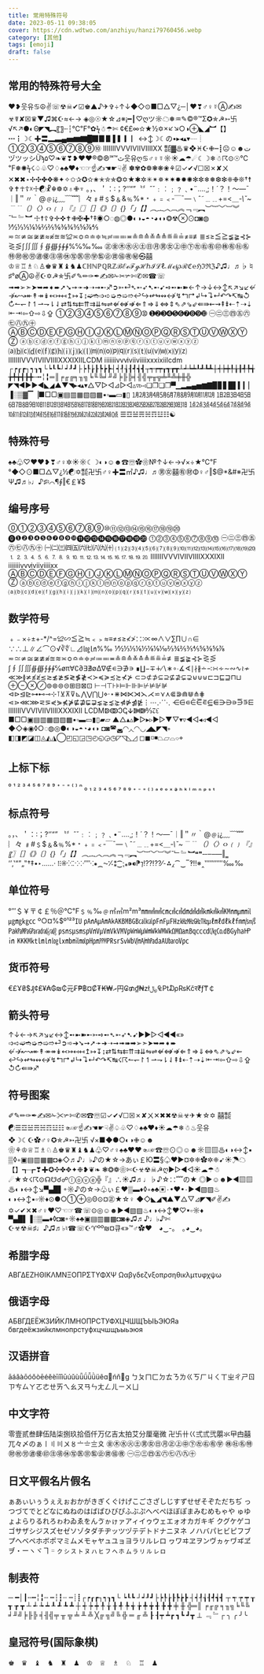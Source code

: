 ```yaml
---
title: 常用特殊符号
date: 2023-05-11 09:38:05
cover: https://cdn.wdtwo.com/anzhiyu/hanzi79760456.webp
category: [其他]
tags: [emoji]
draft: false
---
```

## 常用的特殊符号大全
<!--more-->

❤❥웃유♋☮✌☏☢☠✔☑♚▲♪✈✞÷↑↓◆◇⊙■□△▽¿─│♥❣♂♀☿Ⓐ✍✉☣☤✘☒♛▼♫⌘☪≈←→
◈◎☉★☆⊿※¡━┃♡ღツ☼☁❅♒✎©®™Σ✪✯☭➳卐√↖↗●◐Θ◤◥︻〖〗┄┆℃℉°✿ϟ☃☂✄
¢€£∞✫★½✡×↙↘○◑⊕◣◢︼【】┅┇☽☾✚〓▂▃▄▅▆▇█▉▊▋▌▍▎▏↔↕☽☾の•▸◂▴▾┈┊
①②③④⑤⑥⑦⑧⑨⑩
ⅠⅡⅢⅣⅤⅥⅦⅧⅨⅩ
㍿▓♨♛❖♓☪✙┉┋☹☺☻تヅツッシÜϡﭢ™℠℗©®♥❤❥❣❦❧♡۵웃유ღ♋♂♀☿☼☀☁☂☄☾☽❄☃☈⊙☉℃℉❅✺ϟ☇♤♧♡♢♠♣♥♦☜☞☝✍☚☛☟✌
✽✾✿❁❃❋❀⚘☑✓✔√☐☒✗✘ㄨ✕✖✖⋆✢✣✤✥❋✦✧✩✰✪✫✬✭✮✯❂✡★✱✲✳✴✵✶✷✸✹✺✻✼❄❅❆❇❈❉❊†☨✞✝☥☦☓☩☯☧☬☸✡♁✙♆
。，、＇：∶；?‘’“”〝〞ˆˇ﹕︰﹔﹖﹑•¨….¸;！´？！～—ˉ｜‖＂〃｀@﹫¡¿﹏﹋﹌︴々﹟#﹩$﹠&﹪%*﹡﹢﹦﹤‐￣¯―﹨ˆ˜﹍﹎+=<＿_-\ˇ~﹉﹊（）〈〉‹›﹛﹜『』〖〗［］《》〔〕{}「」【】︵︷︿︹︽_﹁﹃︻︶︸﹀︺︾ˉ﹂﹄︼
☩☨☦✞✛✜✝✙✠✚†‡◉○◌◍◎●◐◑◒◓◔◕◖◗❂☢⊗⊙◘◙◍
⅟½⅓⅕⅙⅛⅔⅖⅚⅜¾⅗⅝⅞⅘
≂≃≄≅≆≇≈≉≊≋≌≍≎≏≐≑≒≓≔≕≖≗≘≙≚≛≜≝≞≟≠≡≢≣≤≥≦≧≨≩⊰⊱⋛⋚∫∬∭∮∯∰∱∲∳%℅‰‱
㊣㊎㊍㊌㊋㊏㊐㊊㊚㊛㊤㊥㊦㊧㊨㊒㊞㊑㊒㊓㊔㊕㊖㊗㊘㊜㊝㊟㊠㊡㊢㊩㊪㊫㊬㊭㊮㊯㊰㊙㉿囍
♔♕♖♗♘♙♚♛♜♝♞♟ℂℍℕℙℚℝℤℬℰℯℱℊℋℎℐℒℓℳℴ℘ℛℭ℮ℌℑℜℨ♪♫♩♬♭♮♯°øⒶ☮✌☪✡☭✯卐✐✎✏✑✒✍✉✁✂✃✄✆✉☎☏
➟➡➢➣➤➥➦➧➨➚➘➙➛➜➝➞➸♐➲➳⏎➴➵➶➷➸➹➺➻➼➽←↑→↓↔↕↖↗↘↙↚↛↜↝↞↟↠↡↢↣↤↥↦↧↨➫➬➩➪➭➮➯➱↩↪↫↬↭↮↯↰↱↲↳↴↵↶↷↸↹↺↻↼↽↾↿⇀⇁⇂⇃⇄⇅⇆⇇⇈⇉⇊⇋⇌⇍⇎⇏⇐⇑⇒⇓⇔⇕⇖⇗⇘⇙⇚⇛⇜⇝⇞⇟⇠⇡⇢⇣⇤⇥⇦⇧⇨⇩⇪
➀➁➂➃➄➅➆➇➈➉
➊➋➌➍➎➏➐➑➒➓
㊀㊁㊂㊃㊄㊅㊆㊇㊈㊉
ⒶⒷⒸⒹⒺⒻⒼⒽⒾⒿⓀⓁⓂⓃⓄⓅⓆⓇⓈⓉⓊⓋⓌⓍⓎⓏ
ⓐⓑⓒⓓⓔⓕⓖⓗⓘⓙⓚⓛⓜⓝⓞⓟⓠⓡⓢⓣⓤⓥⓦⓧⓨⓩ
⒜⒝⒞⒟⒠⒡⒢⒣⒤⒥⒦⒧⒨⒩⒪⒫⒬⒭⒮⒯⒰⒱⒲⒳⒴⒵
ⅠⅡⅢⅣⅤⅥⅦⅧⅨⅩⅪⅫⅬⅭⅮⅯ
ⅰⅱⅲⅳⅴⅵⅶⅷⅸⅹⅺⅻⅼⅽⅾⅿ
┌┍┎┏┐┑┒┓└┕┖┗┘┙┚┛├┝┞┟┠┡┢┣┤┥┦┧┨┩┪┫┬┭┮┯┰┱┲┳┴┵┶┷┸┹┺┻┼┽┾┿╀╁╂╃╄╅╆╇╈╉╊╋╌╍╎╏═║╒╓╔╕╖╗╘╙╚╛╜╝╞╟╠╡╢╣╤╥╦╧╨╩╪╫╬
◤◥◄►▶◀◣◢▲▼◥▸◂▴▾△▽▷◁⊿▻◅▵▿▹◃❏❐❑❒▀▁▂▃▄▅▆▇▉▊▋█▌▍▎▏▐░▒▓▔▕■□▢▣▤▥▦▧▨▩▪▫▬▭▮▯
㋀㋁㋂㋃㋄㋅㋆㋇㋈㋉㋊㋋
㏠㏡㏢㏣㏤㏥㏦㏧㏨㏩㏪㏫㏬㏭㏮㏯㏰㏱㏲㏳㏴㏵㏶㏷㏸㏹㏺㏻㏼㏽㏾
㍙㍚㍛㍜㍝㍞㍟㍠㍡㍢㍣㍤㍥㍦㍧㍨㍩㍪㍫㍬㍭㍮㍯㍰㍘
☰☲☱☴☵☶☳☷☯

## 特殊符号

♠♣♧♡♥❤❥❣♂♀✲☀☼☾☽◐◑☺☻☎☏✿❀№↑↓←→√×÷★℃℉°◆◇⊙■□△▽¿½☯✡㍿卍卐♂♀✚〓㎡♪♫♩♬㊚㊛囍㊒㊖Φ♀♂‖$@*&#※卍卐Ψ♫♬♭♩♪♯♮⌒¶∮‖€￡¥$

## 编号序号

⓪①②③④⑤⑥⑦⑧⑨⑩⑪⑫⑬⑭⑮⑯⑰⑱⑲⑳
⓿❶❷❸❹❺❻❼❽❾❿⓫⓬⓭⓮⓯⓰⓱⓲⓳⓴
⓵⓶⓷⓸⓹⓺⓻⓼⓽⓾
㊀㊁㊂㊃㊄㊅㊆㊇㊈㊉
㈠㈡㈢㈣㈤㈥㈦㈧㈨㈩
⑴⑵⑶⑷⑸⑹⑺⑻⑼⑽⑾⑿⒀⒁⒂⒃⒄⒅⒆⒇
⒈⒉⒊⒋⒌⒍⒎⒏⒐⒑⒒⒓⒔⒕⒖⒗⒘⒙⒚⒛
ⅠⅡⅢⅣⅤⅥⅦⅧⅨⅩⅪⅫ
ⅰⅱⅲⅳⅴⅵⅶⅷⅸⅹ
ⒶⒷⒸⒹⒺⒻⒼⒽⒾⒿⓀⓁⓂⓃⓄⓅⓆⓇⓈⓉⓊⓋⓌⓍⓎⓏ
ⓐⓑⓒⓓⓔⓕⓖⓗⓘⓙⓚⓛⓜⓝⓞⓟⓠⓡⓢⓣⓤⓥⓦⓧⓨⓩ
⒜⒝⒞⒟⒠⒡⒢⒣⒤⒥⒦⒧⒨⒩⒪⒫⒬⒭⒮⒯⒰⒱⒲⒳⒴⒵

## 数学符号
﹢﹣×÷±+-*/^=≌∽≦≧≒﹤﹥≈≡≠≤≥≮≯∷∶∝∞∧∨∑∏∪∩∈
∵∴⊥∥∠⌒⊙√∛∜∟⊿㏒㏑%‰
⅟½⅓⅕⅙⅐⅛⅑⅒⅔¾⅖⅗⅘⅚⅜⅝⅞
≂≃≄≅≆≇≉≊≋≍≎≏≐≑≓≔≕≖≗≘≙≚≛≜≝≞≟≢≣≨≩⊰⊱⋛⋚
∫∮∬∭∯∰∱∲∳℅øπ∀∁∂∃∄∅∆∇∉∊∋∌∍
∎∐−∓∔∕∖∗∘∙∡∢∣∤∦∸∹∺∻∼∾∿≀≁
≪≫≬≭≰≱≲≳≴≵≶≷≸≹≺≻≼≽≾≿⊀⊁
⊂⊃⊄⊅⊆⊇⊈⊉⊊⊋⊌⊍⊎⊏⊐⊑⊒⊓⊔
⊕⊖⊗⊘⊚⊛⊜⊝⊞⊟⊠⊡
⊢⊣⊤⊦⊧⊨⊩⊪⊫⊬⊭⊮⊯
⊲⊳⊴⊵⊶⊷⊸⊹⊺⊻⊼⊽⊾⋀⋁⋂⋃⋄⋅⋆⋇⋈⋉⋊⋋⋌⋍⋎⋏⋐⋑⋒⋓⋔⋕
⋖⋗⋘⋙⋜⋝⋞⋟⋠⋡⋢⋣⋤⋥⋦⋧⋨⋩⋪⋫⋬⋭⋮⋯⋰⋱
⋲⋳⋴⋵⋶⋷⋸⋹⋺⋻⋼⋽⋾⋿
ⅠⅡⅢⅣⅤⅥⅦⅧⅨⅩⅪⅫ
ⅬⅭⅮⅯↁↂↃↅↆↇↈ↉↊↋
■□▢▣▤▥▦▧▨▩▪▫▬▭▮▯▰▱
▲△▴▵▶▷▸▹►▻▼▽▾▿◀◁◂◃◄◅
◆◇◈◉◊○◌◍◎●◐◑◒◓◔◕◖◗
◘◙◚◛◜◝◞◟◠◡◢◣◤◥◦
◧◨◩◪◫◬◭◮◯◰◱◲◳◴◵◶◷◸◹◺◿
◻◼◽◾⏢⏥⌓⌔⌖

## 上标下标

⁰ ¹ ² ³ ⁴ ⁵ ⁶ ⁷ ⁸ ⁹ 
⁺ ⁻ ⁼ ⁽ ⁾ ⁿ 
₀ ₁ ₂ ₃ ₄ ₅ ₆ ₇ ₈ ₉ 
₊ ₋ ₌ ₍ ₎ 
ₐ ₑ ₒ ₓ ₔ ₕ ₖ ₗ ₘ ₙ ₚ ₛ ₜ

## 标点符号

。，、＇：∶；?‘’“”
〝〞ˆˇ﹕︰﹔﹖﹑•¨….¸;！´？！～—ˉ｜‖＂〃｀@﹫¡¿﹏﹋﹌︴々
﹟#﹩$﹠&﹪%*﹡﹢﹦﹤‐￣¯―﹨ˆ˜﹍﹎+=<＿_-\ˇ~﹉﹊
（）〈〉‹›﹛﹜『』〖〗［］《》〔〕{}「」【】
︵︷︿︹︽_﹁﹃︻︶︸﹀︺︾ˉ﹂﹄︼❝❞‐‑‒–―‖‗
‘’‚‛“”„‟†‡•‣․‥…‧
‪‫‬‭‮ 
‰‱′″‴‵‶‷‸※‼‽‾‿⁀⁁⁂⁃⁄⁇⁈⁉⁊⁋⁌⁍⁎⁏⁐⁑⁒⁓⁔⁕⁖⁗⁘⁙⁚⁛⁜⁝⁞ ⁠⁡⁢⁣

## 单位符号
°′″＄￥〒￠￡％＠℃℉﹩﹪‰﹫㎡㎥m²m³㎜㎟㎣㎝㎠㎤㍷㍸㍹㎞㎢㎦㏎㎚㎛㏕㎍㎎㎏㏄
º○¤%$º¹²³㍺
㎀㎁㎂㎃㎄㎅㎆㎇㎈㎉㎊㎋㎌㎐㎑㎒㎓㎔㎕㎖㎗㎘㎙㎧㎨
㎩㎪㎫㎬㎭㎮㎯
㎰㎱㎲㎳㎴㎵㎶㎷㎸㎹㎺㎻㎼㎽㎾㎿㏀㏁㏂㏃㏄㏅㏆㏇㏈㏉㏊㏋㏌
㏍㏎㏏㏐㏑㏒㏓㏔㏕㏖㏗㏘㏙㏚㏛㏜㏝㏞㏟㍱㍲㍳㍴㍵㍶

## 货币符号

€£Ұ₴$₰¢₤¥₳₲₪₵元₣₱฿¤₡₮₭₩ރ円₢₥₫₦zł﷼₠₧₯₨Kčर₹ƒ₸￠

## 箭头符号

↑↓←→↖↗↘↙↔↕➻➼➽➸➳➺➻➴➵➶➷➹▶►▷◁◀◄«»
➩➪➫➬➭➮➯➱⏎➲➾➔➘➙➚➛➜➝➞➟➠➡➢➣➤➥➦➧➨
↚↛↜↝↞↟↠↠↡↢↣↤↤↥↦↧↨⇄⇅⇆⇇⇈⇉⇊⇋⇌⇍⇎⇏⇐⇑⇒⇓⇔⇖⇗⇘⇙⇜
↩↪↫↬↭↮↯↰↱↲↳↴↵↶↷↸↹☇☈↼↽↾↿⇀⇁⇂⇃⇞⇟⇠⇡⇢⇣⇤⇥⇦⇧⇨⇩⇪↺↻⇚⇛♐

## 符号图案
✐✎✏✑✒✍✉✁✂✃✄✆✉☎☏☑✓✔√☐☒✗✘ㄨ✕✖✖☢☠☣✈★☆✡
囍㍿☯☰☲☱☴☵☶☳☷☜☞☝✍☚☛☟✌♤♧♡♢♠♣♥♦☀☁☂❄☃♨웃유❖☽☾☪✿♂♀✪✯☭➳卍卐
√×■◆●○◐◑✙☺☻❀⚘♔♕♖♗♘♙♚♛♜♝♞♟♧♡♂♀♠♣♥❤☜☞☎☏⊙◎☺☻☼▧▨♨◐◑↔↕▪
▒◊◦▣▤▥▦▩◘◈◇♬♪♩♭♪の★☆→あぃ￡Ю〓§♤♥▶¤✲❈✿✲❈➹☀☂☁【】┱┲❣✚✪✣✤✥✦❉❥❦❧
❃❂❁❀✄☪☣☢☠☭ღ▶▷◀◁☀☁☂☃☄★☆☇☈⊙☊☋☌☍ⓛⓞⓥⓔ╬『』∴☀♫♬♩♭♪☆∷﹌の★
◎▶☺☻►◄▧▨♨◐◑↔↕↘▀▄█▌◦☼♪の☆→♧ぃ￡❤▒▬♦◊◦♠♣▣۰•❤•۰►◄▧▨♨◐◑↔↕▪▫☼♦⊙●○①⊕◎Θ⊙¤㊣★☆♀
◆◇◣◢◥▲▼△▽⊿◤◥✐✌✍✡✓✔✕✖♂♀♥♡☜☞☎☏⊙◎☺☻►◄▧▨♨◐◑↔↕♥♡▪▫☼♦
▀▄█▌▐░▒▬♦◊◘◙◦☼♠♣▣▤▥▦▩◘◙◈♫♬♪♩♭♪✄☪☣☢☠♯♩♪♫♬♭♮☎☏☪♈ºº₪¤큐«»™♂✿♥　◕‿-｡　｡◕‿◕｡

## 希腊字母

ΑΒΓΔΕΖΗΘΙΚΛΜΝΞΟΠΡΣΤΥΦΧΨ
Ωαβγδεζνξοπρσηθικλμτυφχψω

## 俄语字母

АБВГДЕЁЖЗИЙКЛМНОПРСТУФХЦЧШЩЪЫЬЭЮЯа
бвгдеёжзийклмнопрстуфхцчшщъыьэюя

## 汉语拼音

āáǎàōóǒòēéěèīíǐìūúǔùǖǘǚǜüêɑńňɡ
ㄅㄆㄇㄈㄉㄊㄋㄌㄍㄎㄏㄐㄑㄒㄓㄔㄕㄖㄗㄘㄙㄚㄛㄜㄝㄞㄟㄠㄡㄢㄣㄤㄥㄦㄧㄨㄩ

## 中文字符

零壹贰叁肆伍陆柒捌玖拾佰仟万亿吉太拍艾分厘毫微
卍卐卄巜弍弎弐朤氺曱甴囍兀々〆のぁ〡〢〣〤〥〦〧〨〩
㊎㊍㊌㊋㊏㊚㊛㊐㊊㊣㊤㊥㊦㊧㊨㊒㊫
㊑㊓㊔㊕㊖㊗㊘㊜㊝㊞㊟㊠㊡㊢㊩㊪㊬㊭㊮㊯㊰
㊀㊁㊂㊃㊄㊅㊆㊇㊈㊉

## 日文平假名片假名

ぁあぃいぅうぇえぉおかがきぎくぐけげこごさざしじすずせぜそぞただちぢ
っつづてでとどなにぬねのはばぱひびぴふぶぷへべぺほぼぽまみむめもゃや
ゅゆょよらりるれろゎわゐゑをんゔゕゖァアィイゥウェエォオカガキギ
クグケゲコゴサザシジスズセゼソゾタダチヂッツヅテデトドナニヌネ
ノハバパヒビピフブプヘベペホボポマミムメモャヤュユョヨラリルレロ
ヮワヰヱヲンヴヵヶヷヸヹヺ・ーヽヾヿ゠ㇰㇱㇲㇳㇴㇵㇶㇷㇸㇹㇺㇻㇼㇽㇾㇿ

## 制表符

─ ━│┃╌╍╎╏┄ ┅┆┇┈ ┉┊┋┌┍┎┏┐┑┒┓└ ┕┖┗ ┘┙┚┛├┝┞┟┠┡┢┣ ┤┥┦┧┨┩┪┫
┬ ┭ ┮ ┯ ┰ ┱ ┲ ┳ ┴ ┵ ┶ ┷ ┸ ┹ ┺ ┻
┼ ┽ ┾ ┿ ╀ ╁ ╂ ╃ ╄ ╅ ╆ ╇ ╈ ╉ ╊ ╋ ╪ ╫ ╬═║
╒╓╔ ╕╖╗╘╙╚ ╛╜╝╞╟╠ ╡╢╣╤ ╥ ╦ ╧ ╨ ╩ ╳╔ ╗╝╚ ╬ ═ 
╓ ╩ ┠ ┨┯ ┷┏ ┓┗ ┛┳ ⊥ ﹃ ﹄┌ ╮ ╭ ╯╰

## 皇冠符号(国际象棋)

♚　♛　♝　♞　♜　♟　♔　♕　♗　♘　♖　♟







